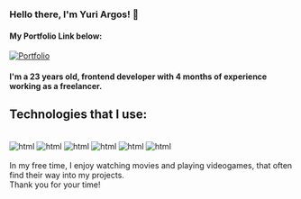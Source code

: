 ### Hello there, I'm Yuri Argos! 👋

#### My Portfolio Link below:
[![Portfolio](https://img.shields.io/website?label=portfolio-yuriargos.com&style=for-the-badge&url=https://portfolio-yuriargos.weebly.com/)](https://portfolio-yuriargos.weebly.com/)
#### I'm a 23 years old, frontend developer with 4 months of experience working as a freelancer.​

## Technologies that I use:
<div style="display: inline_block"><br>
 <img align="center" alt="html" src="https://img.shields.io/badge/HTML5-E34F26?style=for-the-badge&logo=html5&logoColor=white" />
  <img align="center" alt="html" src="https://img.shields.io/badge/CSS3-1572B6?style=for-the-badge&logo=css3&logoColor=white" />
  <img align="center" alt="html" src="https://img.shields.io/badge/JavaScript-323330?style=for-the-badge&logo=javascript&logoColor=F7DF1E" />
  <img align="center" alt="html" src="https://img.shields.io/badge/React-20232A?style=for-the-badge&logo=react&logoColor=61DAFB" />
  <img align="center" alt="html" src="https://img.shields.io/badge/Tailwind_CSS-38B2AC?style=for-the-badge&logo=tailwind-css&logoColor=white" />
  <img align="center" alt="html" src="https://img.shields.io/badge/Sass-CC6699?style=for-the-badge&logo=sass&logoColor=white" />


  
</div>
<br/>
   In my free time, I enjoy watching movies and playing videogames, that often find their way into my projects.
​<br>
   Thank you for your time!
